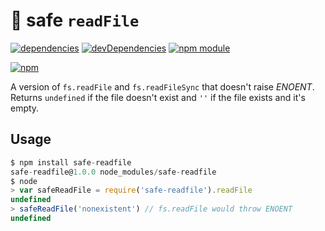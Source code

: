 # :file_folder: safe `readFile`
    
[![dependencies](https://david-dm.org/tallesl/safe-readfile.png)](https://david-dm.org/tallesl/safe-readfile)
[![devDependencies](https://david-dm.org/tallesl/safe-readfile/dev-status.png)](https://david-dm.org/tallesl/safe-readfile#info=devDependencies)
[![npm module](https://badge.fury.io/js/safe-readfile.png)](http://badge.fury.io/js/safe-readfile)

[![npm](https://nodei.co/npm/safe-readfile.png?mini=true)](https://nodei.co/npm/safe-readfile/)
    
A version of `fs.readFile` and `fs.readFileSync` that doesn't raise *ENOENT*.  
Returns `undefined` if the file doesn't exist and `''` if the file exists and it's empty.

## Usage

```javascript
$ npm install safe-readfile
safe-readfile@1.0.0 node_modules/safe-readfile
$ node
> var safeReadFile = require('safe-readfile').readFile
undefined
> safeReadFile('nonexistent') // fs.readFile would throw ENOENT
undefined
```


